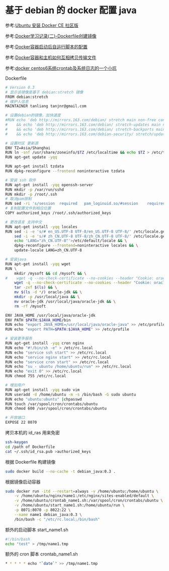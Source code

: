 # 基于 debian 的 docker 配置 java

参考:[Ubuntu 安装 Docker CE 社区版](https://www.getnas.com/2017/07/2620.html)

参考:[Docker学习记录(二)-Dockerfile创建镜像](https://zhuanlan.zhihu.com/p/31244172)

参考:[Docker容器启动后自运行脚本的配置](https://github.com/johnnian/Blog/issues/13)

参考:[Docker容器和主机如何互相拷贝传输文件](http://xiaorui.cc/2015/04/12/docker容器和主机如何互相拷贝传输文件/)

参考:[docker centos6系统crontab及系统日志的一个小坑](http://www.blogmao.com/post/docker%20centos6%20crontab%20not%20run)


Dockerfile
~~~bash
# Version 0.3
# 显示该镜像是基于 debian:stretch 镜像
FROM debian:stretch
# 维护人信息
MAINTAINER tanliang tanjnr@gmail.com

# 设置debian的镜像，加快速度
#RUN echo 'deb http://mirrors.163.com/debian/ stretch main non-free contrib' > /etc/apt/sources.list \
#    && echo 'deb http://mirrors.163.com/debian/ stretch-updates main non-free contrib' >> /etc/apt/sources.list \
#    && echo 'deb http://mirrors.163.com/debian/ stretch-backports main non-free contrib' >> /etc/apt/sources.list \
#    && echo 'deb http://mirrors.163.com/debian-security/ stretch/updates main non-free contrib' >> /etc/apt/sources.list

# 设置时区 更新源
ENV TZ=Asia/Shanghai
RUN ln -snf /usr/share/zoneinfo/$TZ /etc/localtime && echo $TZ > /etc/timezone
RUN apt-get update -yqq

RUN apt-get install tzdata
RUN dpkg-reconfigure --frontend noninteractive tzdata

# 安装 ssh 软件
RUN apt-get install -yqq openssh-server
RUN mkdir -p /var/run/sshd
RUN mkdir -p /root/.ssh
# 取消pam限制
RUN sed -ri 's/session  required   pam_loginuid.so/#session    required  pam_loginuid.so/g' /etc/pam.d/sshd
# 复制配置文件到相应位置
COPY authorized_keys /root/.ssh/authorized_keys

# 更改语言 支持中文
RUN apt-get install -yqq locales
RUN sed -i -e 's/# en_US.UTF-8 UTF-8/en_US.UTF-8 UTF-8/' /etc/locale.gen && \
    sed -i -e 's/# zh_CN.UTF-8 UTF-8/zh_CN.UTF-8 UTF-8/' /etc/locale.gen && \
    echo 'LANG="zh_CN.UTF-8"'>/etc/default/locale && \
    dpkg-reconfigure --frontend=noninteractive locales && \
    update-locale LANG=zh_CN.UTF-8

# 安装java
RUN apt-get install -yqq wget
RUN \
    mkdir /mysoft && cd /mysoft && \
#    wget -q --no-check-certificate --no-cookies --header "Cookie: oraclelicense=accept-securebackup-cookie" https://zcc2018.oss-cn-beijing.aliyuncs.com/jdk-8u171-linux-x64.tar.gz  && \
    wget -q --no-check-certificate --no-cookies --header "Cookie: oraclelicense=accept-securebackup-cookie" http://download.oracle.com/otn-pub/java/jdk/8u171-b11/512cd62ec5174c3487ac17c61aaa89e8/jdk-8u171-linux-x64.tar.gz  && \
    tar -zxf $(ls) && \
    mv $(ls -d */) oracle-jdk && \
    mkdir -p /usr/local/java && \
    mv oracle-jdk /usr/local/java/oracle-jdk && \
    rm -rf /mysoft

ENV JAVA_HOME /usr/local/java/oracle-jdk
ENV PATH $PATH:$JAVA_HOME/bin
RUN echo "export JAVA_HOME=/usr/local/java/oracle-java" >> /etc/profile
RUN echo "export PATH=$PATH:$JAVA_HOME" >> /etc/profile

# 安装更多服务
RUN apt-get install -yqq cron nginx
RUN echo "#!/bin/sh -e" > /etc/rc.local
RUN echo "service ssh start" >> /etc/rc.local
RUN echo "service nginx start" >> /etc/rc.local
RUN echo "service cron start" >> /etc/rc.local
RUN echo "su - ubuntu /home/ubuntu/run" >> /etc/rc.local
RUN echo "exit 0" >> /etc/rc.local
RUN chmod 755 /etc/rc.local

# 增加用户
RUN apt-get install -yqq sudo vim
RUN useradd -d /home/ubuntu -m -s /bin/bash -G sudo ubuntu
RUN echo "ubuntu:ubuntu" |chpasswd
RUN touch /var/spool/cron/crontabs/ubuntu
RUN chmod 600 /var/spool/cron/crontabs/ubuntu

# 开放端口
EXPOSE 22 8070
~~~

拷贝本机的 id_ras 用来免密
~~~bash
ssh-keygen
cd /path of Dockerfile
cat ~/.ssh/id_rsa.pub >authorized_keys
~~~

根据 Dockerfile 构建镜像
~~~bash
sudo docker build --no-cache -t debian_java:0.3 .
~~~

根据镜像启动容器
~~~bash
sudo docker run -itd --restart=always -v /home/ubuntu:/home/ubuntu \
    -v /home/ubuntu/nginx/name1:/etc/nginx/sites-enabled/default \
    -v /home/ubuntu/crontab_name1.sh:/var/spool/cron/crontabs/ubuntu \
    -v /home/ubuntu/start_name1.sh:/home/ubuntu/run \
    -p 8071:8070 -p 8022:22 \
    --name name1 debian_java:0.3 \
    /bin/bash -c "/etc/rc.local;/bin/bash"
~~~

额外的启动脚本 start_name1.sh
~~~bash
#!/bin/bash
echo "test" > /tmp/name1.tmp
~~~

额外的 cron 脚本 crontab_name1.sh
~~~bash
* * * * * echo "`date`" >> /tmp/name1.tmp
~~~
